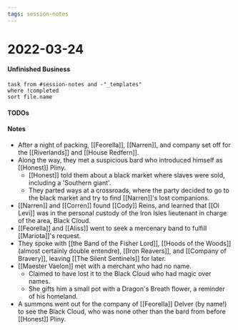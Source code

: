 ```yaml
---
tags: session-notes
---
```


# 2022-03-24

#### Unfinished Business
```dataview
task from #session-notes and -"_templates"
where !completed
sort file.name
```

#### TODOs

#### Notes

- After a night of packing, [[Feorella]], [[Narren]], and company set off for the [[Riverlands]] and [[House Redfern]]. 
- Along the way, they met a suspicious bard who introduced himself as [[Honest]] Pliny. 
	- [[Honest]] told them about a black market where slaves were sold, including a 'Southern giant'. 
	- They parted ways at a crossroads, where the party decided to go to the black market and try to find [[Narren]]'s lost companions. 
- [[Narren]] and [[Corren]] found [[Cody]] Reins, and learned that [[Ol Levi]] was in the personal custody of the Iron Isles lieutenant in charge of the area, Black Cloud. 
- [[Feorella]] and [[Aliss]] went to seek a mercenary band to fulfill [[Mariota]]'s request. 
- They spoke with [[the Band of the Fisher Lord]], [[Hoods of the Woods]] (almost certainly double entendre), [[Iron Reavers]], and [[Company of Bravery]], leaving [[The Silent Sentinels]] for later. 
- [[Maester Vaelon]] met with a merchant who had no name. 
	- Claimed to have lost it to the Black Cloud who had magic over names. 
	- She gifts him a small pot with a Dragon's Breath flower, a reminder of his homeland. 
- A summons went out for the company of [[Feorella]] Delver (by name!) to see the Black Cloud, who was none other than the bard from before [[Honest]] Pliny.
